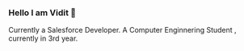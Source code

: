 ### Hello I am Vidit 👋
Currently a Salesforce Developer.
A Computer Enginnering Student , currently in 3rd year.

